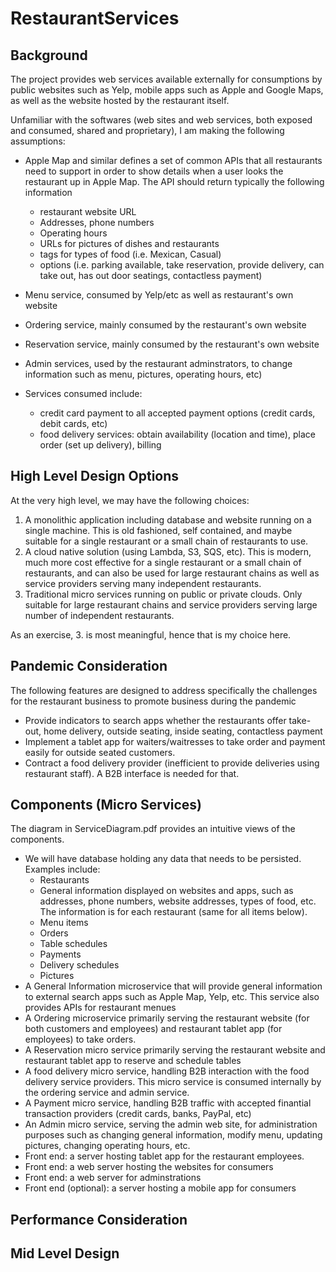 # RestaurantServices

## Background


The project provides web services available externally for consumptions by public websites such as Yelp, mobile apps such as Apple and Google Maps, as well as the website hosted by the restaurant itself.

Unfamiliar with the softwares (web sites and web services, both exposed and consumed, shared and proprietary), I am making the following assumptions:
* Apple Map and similar defines a set of common APIs that all restaurants need to support in order to show details when a user looks the restaurant up in Apple Map.
  The API should return typically the following information
  - restaurant website URL
  - Addresses, phone numbers
  - Operating hours
  - URLs for pictures of dishes and restaurants
  - tags for types of food (i.e. Mexican, Casual)
  - options (i.e. parking available, take reservation, provide delivery, can take out, has out door seatings, contactless payment)
* Menu service, consumed by Yelp/etc as well as restaurant's own website
* Ordering service, mainly consumed by the restaurant's own website
* Reservation service, mainly consumed by the restaurant's own website
* Admin services, used by the restaurant adminstrators, to change information such as menu, pictures, operating hours, etc)

* Services consumed include:
  - credit card payment to all accepted payment options (credit cards, debit cards, etc)
  - food delivery services: obtain availability (location and time), place order (set up delivery), billing
  
## High Level Design Options
At the very high level, we may have the following choices:

1. A monolithic application including database and website running on a single machine. This is old fashioned, self contained, and maybe suitable
  for a single restaurant or a small chain of restaurants to use.
2. A cloud native solution (using Lambda, S3, SQS, etc). This is modern, much more cost effective for a single restaurant or a small chain of restaurants,
  and can also be used for large restaurant chains as well as service providers serving many independent restaurants.
3. Traditional micro services running on public or private clouds. Only suitable for large restaurant chains and service providers serving large number
   of independent restaurants.

As an exercise, 3. is most meaningful, hence that is my choice here.

## Pandemic Consideration

The following features are designed to address specifically the challenges for the restaurant business to promote business during the pandemic
* Provide indicators to search apps whether the restaurants offer take-out, home delivery, outside seating, inside seating, contactless payment
* Implement a tablet app for waiters/waitresses to take order and payment easily for outside seated customers.
* Contract a food delivery provider (inefficient to provide deliveries using restaurant staff). A B2B interface is needed for that.

## Components (Micro Services)
The diagram in ServiceDiagram.pdf provides an intuitive views of the components.
* We will have database holding any data that needs to be persisted. Examples include:
  - Restaurants
  - General information displayed on websites and apps, such as addresses, phone numbers, website addresses, types of food, etc.
    The information is for each restaurant (same for all items below).
  - Menu items
  - Orders
  - Table schedules
  - Payments
  - Delivery schedules
  - Pictures
* A General Information microservice that will provide general information to external search apps such as Apple Map, Yelp, etc.
  This service also provides APIs for restaurant menues
* A Ordering microservice primarily serving the restaurant website (for both customers and employees) and restaurant tablet app (for employees) 
  to take orders. 
* A Reservation micro service primarily serving the restaurant website and restaurant tablet app to reserve and schedule tables
* A food delivery micro service, handling B2B interaction with the food delivery service providers. This micro service
  is consumed internally by the ordering service and admin service.
* A Payment micro service, handling B2B traffic with accepted finantial transaction providers (credit cards, banks, PayPal, etc)
* An Admin micro service, serving the admin web site, for administration purposes such as changing general information, modify menu,
  updating pictures, changing operating hours, etc.
* Front end: a server hosting tablet app for the restaurant employees.
* Front end: a web server hosting the websites for consumers
* Front end: a web server for adminstrations
* Front end (optional): a server hosting a mobile app for consumers

## Performance Consideration



## Mid Level Design
